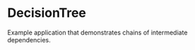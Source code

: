 DecisionTree
============

Example application that demonstrates chains of intermediate dependencies.
